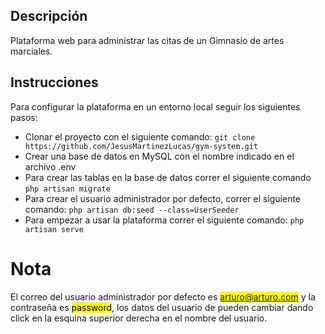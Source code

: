 ## Descripción 

Plataforma web para administrar las citas de un Gimnasio de artes marciales.

## Instrucciones 

Para configurar la plataforma en un entorno local seguir los siguientes pasos:

- Clonar el proyecto con el siguiente comando: ```git clone https://github.com/JesusMartinezLucas/gym-system.git```
- Crear una base de datos en MySQL con el nombre indicado en el archivo .env 
- Para crear las tablas en la base de datos correr el siguiente comando ```php artisan migrate```   
- Para crear el usuario administrador por defecto, correr el siguiente comando: ```php artisan db:seed --class=UserSeeder```
- Para empezar a usar la plataforma correr el siguiente comando: ```php artisan serve```

# Nota

El correo del usuario administrador por defecto es <mark>arturo@arturo.com</mark> y la contraseña es <mark>password</mark>, los datos del usuario de pueden cambiar dando click en la esquina superior derecha en el nombre del usuario.